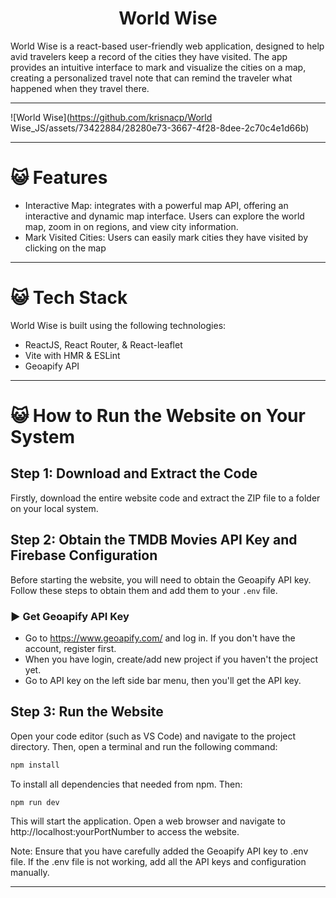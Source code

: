   <!-- Title -->
  <h1 align="center">World Wise</h1>
  World Wise is a react-based user-friendly web application, designed to help avid travelers keep a record of the cities they have visited. The app provides an intuitive interface to mark and visualize the cities on a map, creating a personalized travel note that can remind the traveler what happened when they travel there.
  <hr/>

![World Wise](https://github.com/krisnacp/World Wise_JS/assets/73422884/28280e73-3667-4f28-8dee-2c70c4e1d66b)

<hr/>

# 😺 Features

-   Interactive Map: integrates with a powerful map API, offering an interactive and dynamic map interface. Users can explore the world map, zoom in on regions, and view city information.
-   Mark Visited Cities: Users can easily mark cities they have visited by clicking on the map

<hr/>

# 😺 Tech Stack

World Wise is built using the following technologies:

-   ReactJS, React Router, & React-leaflet
-   Vite with HMR & ESLint
-   Geoapify API

<hr/>

# 😺 How to Run the Website on Your System

## Step 1: Download and Extract the Code

Firstly, download the entire website code and extract the ZIP file to a folder on your local system.

## Step 2: Obtain the TMDB Movies API Key and Firebase Configuration

Before starting the website, you will need to obtain the Geoapify API key. Follow these steps to obtain them and add them to your `.env` file.

### ▶️ Get Geoapify API Key

-   Go to https://www.geoapify.com/ and log in. If you don't have the account, register first.
-   When you have login, create/add new project if you haven't the project yet.
-   Go to API key on the left side bar menu, then you'll get the API key.

## Step 3: Run the Website

Open your code editor (such as VS Code) and navigate to the project directory. Then, open a terminal and run the following command:

```bash
npm install
```

To install all dependencies that needed from npm. Then:

```bash
npm run dev
```

This will start the application. Open a web browser and navigate to http://localhost:yourPortNumber to access the website.

Note: Ensure that you have carefully added the Geoapify API key to .env file. If the .env file is not working, add all the API keys and configuration manually.

<hr/>
